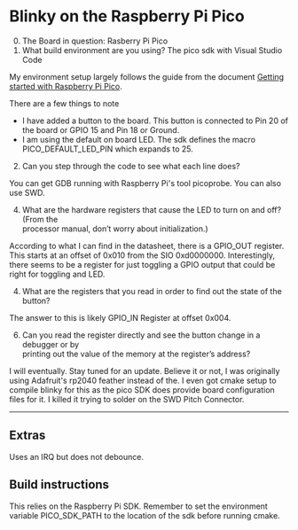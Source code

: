 # Blinky on the Raspberry Pi Pico
0. The Board in question:
Rasberry Pi Pico
1. What build environment are you using?
The pico sdk with Visual Studio Code

My environment setup largely follows the guide from the document [Getting started with Raspberry Pi Pico](https://datasheets.raspberrypi.com/pico/getting-started-with-pico.pdf).

There are a few things to note
* I have added a button to the board. This button is connected to Pin 20 of the board or GPIO 15 and Pin 18 or Ground.
* I am using the default on board LED. The sdk defines the macro PICO_DEFAULT_LED_PIN which expands to 25.

2. Can you step through the code to see what each line does?

You can get GDB running with Raspberry Pi's tool picoprobe. You can also use SWD.

4. What are the hardware registers that cause the LED to turn on and off? (From the  
processor manual, don’t worry about initialization.)

According to what I can find in the datasheet, there is a GPIO_OUT register. This starts at an offset of 0x010 from the SIO 0xd0000000. Interestingly, there seems to be a register for just toggling a GPIO output that could be right for toggling and LED. 

4. What are the registers that you read in order to find out the state of the button?

The answer to this is likely GPIO_IN Register at offset 0x004.

6. Can you read the register directly and see the button change in a debugger or by  
printing out the value of the memory at the register’s address?

I will eventually. Stay tuned for an update. Believe it or not, I was originally using Adafruit's rp2040 feather instead of the. I even got cmake setup to compile blinky for this as the pico SDK does provide board configuration files for it. I killed it trying to solder on the SWD Pitch Connector.

---
## Extras
Uses an IRQ but does not debounce.

## Build instructions

This relies on the Raspberry Pi SDK. Remember to set the environment variable PICO_SDK_PATH to the location of the sdk before running cmake.
